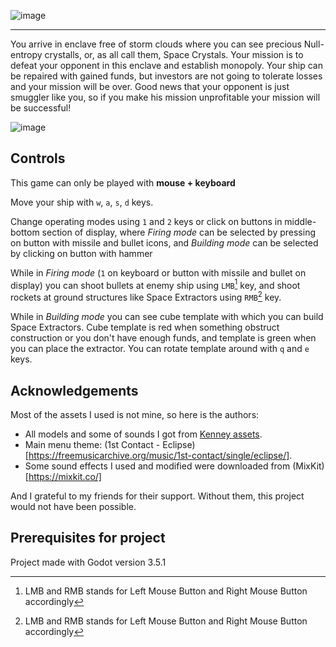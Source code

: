 ![image](https://raw.githubusercontent.com/Woolfkiller/SpaceSeekers/master/resourses/logo_text.png)

---

You arrive in enclave free of storm clouds where you can see precious Null-entropy crystalls, or, as all call them, Space Crystals.
Your mission is to defeat your opponent in this enclave and establish monopoly. Your ship can be repaired with gained funds, but investors
are not going to tolerate losses and your mission will be over. Good news that your opponent is just smuggler like you, so if you make his mission
unprofitable your mission will be successful!

![image](https://user-images.githubusercontent.com/45365159/198135140-758a0e05-9e49-4c65-9a63-b4f8b6b72f7b.png)

## Controls

This game can only be played with **mouse + keyboard**

Move your ship with `w`, `a`, `s`, `d` keys.

Change operating modes using `1` and `2` keys or click on buttons in middle-bottom section of display, where *Firing mode*
can be selected by pressing on button with missile and bullet icons, and *Building mode* can be selected by clicking on button with hammer

While in *Firing mode* (`1` on keyboard or button with missile and bullet on display) you can shoot bullets at enemy ship using `LMB`[^1] key, and
shoot rockets at ground structures like Space Extractors using `RMB`[^1] key.

While in *Building mode* you can see cube template with which you can build Space Extractors. Cube template is red when something obstruct construction or you don't have enough funds, and template is green when you can place the extractor. You can rotate template around with `q` and `e` keys.

## Acknowledgements

Most of the assets I used is not mine, so here is the authors:

- All models and some of sounds I got from [Kenney assets](https://www.kenney.nl).
- Main menu theme: (1st Contact - Eclipse)[https://freemusicarchive.org/music/1st-contact/single/eclipse/].
- Some sound effects I used and modified were downloaded from (MixKit)[https://mixkit.co/]

And I grateful to my friends for their support. Without them, this project would not have been possible.

## Prerequisites for project

Project made with Godot version 3.5.1

[^1]: LMB and RMB stands for Left Mouse Button and Right Mouse Button accordingly
